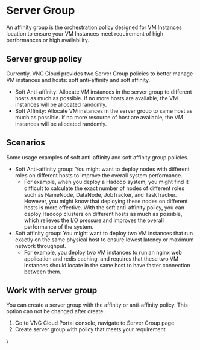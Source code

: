 # Server Group

An affinity group is the orchestration policy designed for VM Instances location to ensure your VM Instances meet requirement of high performances or high availability.

## Server group policy <a href="#servergroup-servergrouppolicy" id="servergroup-servergrouppolicy"></a>

Currently, VNG Cloud provides two Server Group policies to better manage VM instances and hosts: soft anti-affinity and soft affinity.

* Soft Anti-affinity: Allocate VM instances in the server group to different hosts as much as possible. If no more hosts are available, the VM instances will be allocated randomly.
* Soft Affinity: Allocate VM instances in the server group to same host as much as possible. If no more resource of host are available, the VM instances will be allocated randomly.

## Scenarios <a href="#servergroup-scenarios" id="servergroup-scenarios"></a>

Some usage examples of soft anti-affinity and soft affinity group policies.

* Soft Anti-affinity group: You might want to deploy nodes with different roles on different hosts to improve the overall system performance.
  * For example, when you deploy a Hadoop system, you might find it difficult to calculate the exact number of nodes of different roles such as NameNode, DataNode, JobTracker, and TaskTracker. However, you might know that deploying these nodes on different hosts is more effective. With the soft anti-affinity policy, you can deploy Hadoop clusters on different hosts as much as possible, which relieves the I/O pressure and improves the overall performance of the system.
* Soft affinity group: You might want to deploy two VM instances that run exactly on the same physical host to ensure lowest latency or maximum network throughput.
  * For example, you deploy two VM instances to run an nginx web application and redis caching, and requires that these two VM instances should locate in the same host to have faster connection between them.

## Work with server group <a href="#servergroup-workwithservergroup" id="servergroup-workwithservergroup"></a>

You can create a server group with the affinity or anti-affinity policy. This option can not be changed after create.

1. Go to VNG Cloud Portal console, navigate to Server Group page
2. Create server group with policy that meets your requirement

\
